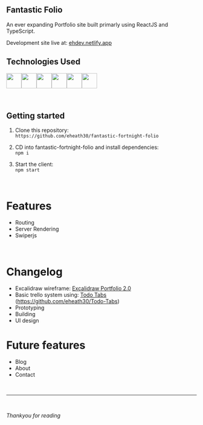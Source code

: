 ## Fantastic Folio

An ever expanding Portfolio site built primarly using ReactJS and TypeScript.

Development site live at: [ehdev.netlify.app](www.ehdev.netlify.app)

## Technologies Used
<img src="https://cdn.jsdelivr.net/gh/devicons/devicon/icons/html5/html5-original.svg" height=40/><img src="https://cdn.jsdelivr.net/gh/devicons/devicon/icons/css3/css3-original.svg" height=40/><img src="https://cdn.jsdelivr.net/gh/devicons/devicon/icons/javascript/javascript-original.svg" height=40/><img src="https://cdn.jsdelivr.net/gh/devicons/devicon/icons/react/react-original.svg" height=40/><img src="https://cdn.jsdelivr.net/gh/devicons/devicon/icons/typescript/typescript-original.svg" height=40/><img src="https://cdn.jsdelivr.net/gh/devicons/devicon/icons/nextjs/nextjs-original.svg" height=40/>

<br>

## Getting started
1. Clone this repository: <br>
    ```https://github.com/eheath30/fantastic-fortnight-folio```
    <br>
2. CD into fantastic-fortnight-folio and install dependencies: <br>
    ```npm i```
    <br>
3. Start the client: <br>
    ```npm start```
    
   <br>
        
# Features
- Routing
- Server Rendering
- Swiperjs

<br>

# Changelog
- Excalidraw wireframe: [Excalidraw Portfolio 2.0](https://excalidraw.com/#json=TY1CaC_TzbThyDbfTYb7z,JhdpNmN6cOPsfd-lE4xVgA)
- Basic trello system using: [Todo Tabs](www.todotabs.netlify.app) (https://github.com/eheath30/Todo-Tabs)
- Prototyping
- Building
- UI design

# Future features
- Blog
- About
- Contact


<br>
<hr/>
<br>

_Thankyou for reading_



